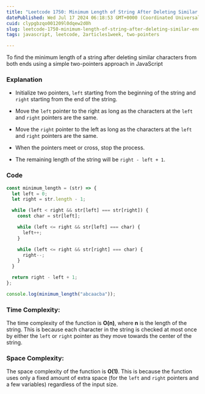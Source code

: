```yaml
---
title: "Leetcode 1750: Minimum Length of String After Deleting Similar Ends"
datePublished: Wed Jul 17 2024 06:18:53 GMT+0000 (Coordinated Universal Time)
cuid: clypgbzqo001209l0dqew2d0h
slug: leetcode-1750-minimum-length-of-string-after-deleting-similar-ends
tags: javascript, leetcode, 2articles1week, two-pointers

---
```


To find the minimum length of a string after deleting similar characters from both ends using a simple two-pointers approach in JavaScript

### Explanation

* Initialize two pointers, `left` starting from the beginning of the string and `right` starting from the end of the string.
    
* Move the `left` pointer to the right as long as the characters at the `left` and `right` pointers are the same.
    
* Move the `right` pointer to the left as long as the characters at the `left` and `right` pointers are the same.
    
* When the pointers meet or cross, stop the process.
    
* The remaining length of the string will be `right - left + 1`.
    

### Code

```javascript
const minimum_length = (str) => {
  let left = 0;
  let right = str.length - 1;

  while (left < right && str[left] === str[right]) {
    const char = str[left];

    while (left <= right && str[left] === char) {
      left++;
    }

    while (left <= right && str[right] === char) {
      right--;
    }
  }

  return right - left + 1;
};

console.log(minimum_length("abcaacba"));
```

### Time Complexity:

The time complexity of the function is **O(n)**, where **n** is the length of the string. This is because each character in the string is checked at most once by either the `left` or `right` pointer as they move towards the center of the string.

### Space Complexity:

The space complexity of the function is **O(1)**. This is because the function uses only a fixed amount of extra space (for the `left` and `right` pointers and a few variables) regardless of the input size.